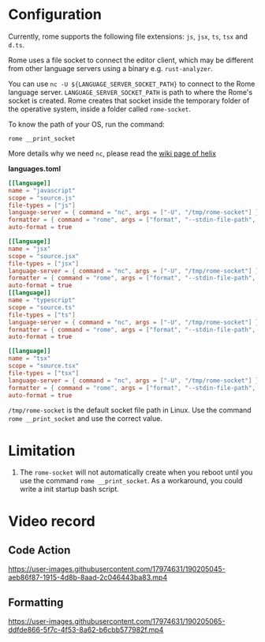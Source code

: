 # Configuration
Currently, rome supports the following file extensions: `js`, `jsx`, `ts`, `tsx` and `d.ts`. 

Rome uses a file socket to connect the editor client, which may be different from other language servers using a binary e.g. `rust-analyzer`.

You can use `nc -U ${LANGUAGE_SERVER_SOCKET_PATH}` to connect to the Rome language server. `LANGUAGE_SERVER_SOCKET_PATH` is path to where the Rome's socket is created. Rome creates that socket inside the temporary folder of the operative system, inside a folder called `rome-socket`. 

To know the path of your OS, run the command:
```shell
rome __print_socket
```
More details why we need `nc`, please read the [wiki page of helix](https://github.com/helix-editor/helix/wiki/How-to-install-the-default-language-servers)

**languages.toml**
```toml
[[language]]
name = "javascript"
scope = "source.js"
file-types = ["js"]
language-server = { command = "nc", args = ["-U", "/tmp/rome-socket"] }
formatter = { command = "rome", args = ["format", "--stdin-file-path", "test.js"]}
auto-format = true

[[language]]
name = "jsx"
scope = "source.jsx"
file-types = ["jsx"]
language-server = { command = "nc", args = ["-U", "/tmp/rome-socket"] }
formatter = { command = "rome", args = ["format", "--stdin-file-path", "test.jsx"]}
auto-format = true
[[language]]
name = "typescript"
scope = "source.ts"
file-types = ["ts"]
language-server = { command = "nc", args = ["-U", "/tmp/rome-socket"] }
formatter = { command = "rome", args = ["format", "--stdin-file-path", "test.ts"]}
auto-format = true

[[language]]
name = "tsx"
scope = "source.tsx"
file-types = ["tsx"]
language-server = { command = "nc", args = ["-U", "/tmp/rome-socket"] }
formatter = { command = "rome", args = ["format", "--stdin-file-path", "test.tsx"]}
auto-format = true

```
`/tmp/rome-socket` is the default socket file path in Linux. Use the command `rome __print_socket` and use the correct value.

# Limitation
1. The `rome-socket` will not automatically create when you reboot until you use the command `rome __print_socket`. As a workaround,
you could write a init startup bash script.

# Video record
## Code Action
https://user-images.githubusercontent.com/17974631/190205045-aeb86f87-1915-4d8b-8aad-2c046443ba83.mp4

## Formatting
https://user-images.githubusercontent.com/17974631/190205065-ddfde866-5f7c-4f53-8a62-b6cbb577982f.mp4
